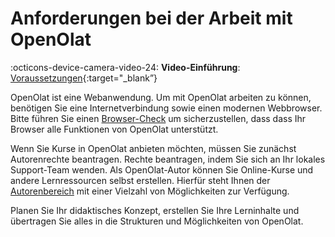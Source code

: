 # Anforderungen bei der Arbeit mit OpenOlat

:octicons-device-camera-video-24: **Video-Einführung**: [Voraussetzungen](<https://www.youtube.com/embed/RJ2Q9fSG-ww>){:target="_blank”}

OpenOlat ist eine Webanwendung. Um mit OpenOlat arbeiten zu können, benötigen Sie eine
Internetverbindung sowie einen modernen Webbrowser. Bitte führen Sie einen
[Browser-Check](../login_registration/Login_Page.md#LoginPage-login_browsercheck) um sicherzustellen, dass
dass Ihr Browser alle Funktionen von OpenOlat unterstützt.

Wenn Sie Kurse in OpenOlat anbieten möchten, müssen Sie zunächst Autorenrechte beantragen.
Rechte beantragen, indem Sie sich an Ihr lokales Support-Team wenden. Als OpenOlat-Autor können Sie Online-Kurse und andere Lernressourcen selbst erstellen. Hierfür steht Ihnen der   [Autorenbereich](../area_modules/Authoring.de.md)
mit einer Vielzahl von Möglichkeiten zur Verfügung.

Planen Sie Ihr didaktisches Konzept, erstellen Sie Ihre Lerninhalte und übertragen Sie alles in die Strukturen und Möglichkeiten von OpenOlat. 
